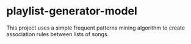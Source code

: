 # playlist-generator-model
This project uses a simple frequent patterns mining algorithm to create association rules between lists of songs.
